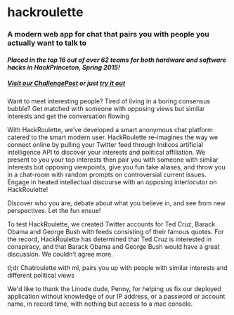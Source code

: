 # hackroulette
### A modern web app for chat that pairs you with people you actually want to talk to

#### *Placed in the top 16 out of over 62 teams for both hardware and software hacks in HackPrinceton, Spring 2015!*

##### [Visit our ChallengePost](http://challengepost.com/software/hackroulette) or just [try it out](http://hackroulette.xyz)
Want to meet interesting people? Tired of living in a boring consensus bubble? Get matched with someone with opposing views but similar interests and get the conversation flowing

With HackRoulette, we’ve developed a smart anonymous chat platform catered to the smart modern user. HackRoulette re-imagines the way we connect online by pulling your Twitter feed through Indicos artificial intelligence API to discover your interests and political affiliation. We present to you your top interests then pair you with someone with similar interests but opposing viewpoints, give you fun fake aliases, and throw you in a chat-room with random prompts on controversial current issues. Engage in heated intellectual discourse with an opposing interlocutor on HackRoulette!

Discover who you are, debate about what you believe in, and see from new perspectives. Let the fun ensue!

To test HackRoulette, we created Twitter accounts for Ted Cruz, Barack Obama and George Bush with feeds consisting of their famous quotes. For the record, HackRoulette has determined that Ted Cruz is interested in conspiracy, and that Barack Obama and George Bush would have a great discussion. We couldn’t agree more.

tl;dr Chatroulette with ml, pairs you up with people with similar interests and different political views

We'd like to thank the Linode dude, Penny, for helping us fix our deployed application without knowledge of our IP address, or a password or account name, in record time, with nothing but access to a mac console.
